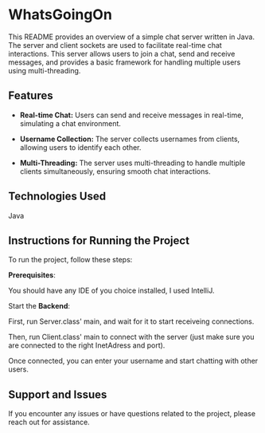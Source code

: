 # WhatsGoingOn

This README provides an overview of a simple chat server written in Java. The server and client sockets are used to facilitate real-time chat interactions. This server allows users to join a chat, send and receive messages, and provides a basic framework for handling multiple users using multi-threading.

## Features

- **Real-time Chat:** Users can send and receive messages in real-time, simulating a chat environment.

- **Username Collection:** The server collects usernames from clients, allowing users to identify each other.

- **Multi-Threading:** The server uses multi-threading to handle multiple clients simultaneously, ensuring smooth chat interactions.

## Technologies Used

Java

## Instructions for Running the Project

To run the project, follow these steps:

**Prerequisites**:

You should have any IDE of you choice installed, I used IntelliJ.

Start the **Backend**:

First, run Server.class' main, and wait for it to start receiveing connections.

Then, run Client.class' main to connect with the server (just make sure you are connected to the right InetAdress and port).

Once connected, you can enter your username and start chatting with other users.

## Support and Issues

If you encounter any issues or have questions related to the project, please reach out for assistance.
